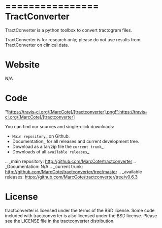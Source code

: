 ================
 TractConverter
================

TractConverter is a python toolbox to convert tractogram files.

TractConverter is for research only; please do not use results
from TractConverter on clinical data.

Website
=======

N/A

Code
====
"!https://travis-ci.org/[MarcCote]/[tractconverter].png!":https://travis-ci.org/[MarcCote]/[tractconverter]

You can find our sources and single-click downloads:

* `Main repository`_ on Github.
* Documentation_ for all releases and current development tree.
* Download as a tar/zip file the `current trunk`_.
* Downloads of all `available releases`_.

.. _main repository: http://github.com/MarcCote/tractconverter
.. _Documentation: N/A
.. _current trunk: http://github.com/MarcCote/tractconverter/tree/master
.. _available releases: https://github.com/MarcCote/tractconverter/tree/v0.6.3

License
=======

tractconverter is licensed under the terms of the BSD license. Some code included with
tractconverter is also licensed under the BSD license.  Please see the LICENSE file in the
tractconverter distribution.
